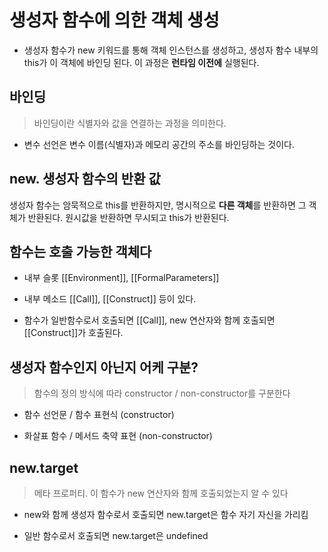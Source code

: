 # 생성자 함수에 의한 객체 생성

- 생성자 함수가 new 키워드를 통해 객체 인스턴스를 생성하고, 생성자 함수 내부의 this가 이 객체에 바인딩 된다. 이 과정은 **런타임 이전에** 실행된다.

## 바인딩

> 바인딩이란 식별자와 값을 연결하는 과정을 의미한다. 

- 변수 선언은 변수 이름(식별자)과 메모리 공간의 주소를 바인딩하는 것이다.

## new. 생성자 함수의 반환 값

생성자 함수는 암묵적으로 this를 반환하지만, 명시적으로 **다른 객체**를 반환하면 그 객체가 반환된다. 원시값을 반환하면 무시되고 this가 반환된다.

## 함수는 호출 가능한 객체다

- 내부 슬롯 [[Environment]], [[FormalParameters]]

- 내부 메소드 [[Call]], [[Construct]] 등이 있다.

- 함수가 일반함수로서 호출되면 [[Call]], new 연산자와 함께 호출되면 [[Construct]]가 호출된다.


## 생성자 함수인지 아닌지 어케 구분?

> 함수의 정의 방식에 따라 constructor / non-constructor를 구분한다

- 함수 선언문 / 함수 표현식 (constructor)

- 화살표 함수 / 메서드 축약 표현 (non-constructor)

## new.target

> 메타 프로퍼티. 이 함수가 new 연산자와 함께 호출되었는지 알 수 있다

- new와 함께 생성자 함수로서 호출되면 new.target은 함수 자기 자신을 가리킴

- 일반 함수로서 호출되면 new.target은 undefined

